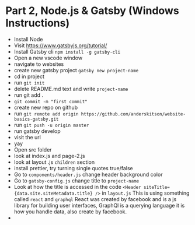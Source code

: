 # Part 2, Node.js & Gatsby (Windows Instructions)

- Install Node
- Visit https://www.gatsbyjs.org/tutorial/
- Install Gatsby cli `npm install -g gatsby-cli`
- Open a new vscode window
- navigate to websites
- create new gatsby project `gatsby new project-name`
- cd in project
- run `git init`
- delete README.md text and write `project-name`
- run git add .
- `git commit -m "first commit"`
- create new repo on github
- run `git remote add origin https://github.com/anderskitson/website-basics-gatsby.git`
- run `git push -u origin master`
- run gatsby develop
- visit the url
- yay
- Open src folder
- look at index.js and page-2.js
- look at layout .js `children` section
- install prettier, try turning single quotes true/false
- Go to `components/header.js` change header background color
- Go to `gatsby-config.js` change title to `project-name`
- Look at how the title is accessed in the code `<Header siteTitle={data.site.siteMetadata.title} />` in `layout.js` This is using something called `react` and `graphql` React was created by facebook and is a js library for building user interfaces, GraphQl is a querying language it is how you handle data, also create by facebook.
- 
